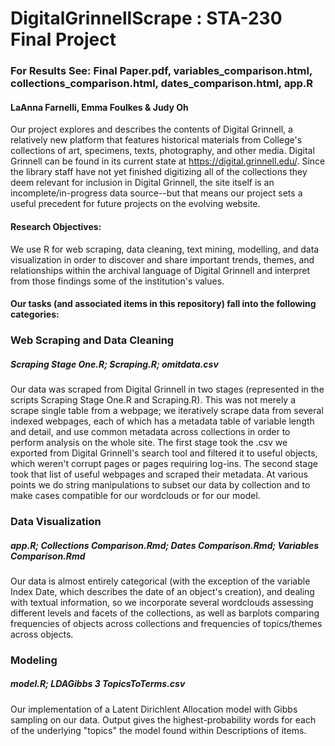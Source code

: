 # DigitalGrinnellScrape : STA-230 Final Project

### For Results See: Final Paper.pdf, variables_comparison.html, collections_comparison.html, dates_comparison.html, app.R

#### LaAnna Farnelli, Emma Foulkes & Judy Oh

Our project explores and describes the contents of Digital Grinnell, a relatively new platform that features historical materials from College's collections of art, specimens, texts, photography, and other media. Digital Grinnell can be found in its current state at https://digital.grinnell.edu/. Since the library staff have not yet finished digitizing all of the collections they deem relevant for inclusion in Digital Grinnell, the site itself is an incomplete/in-progress data source--but that means our project sets a useful precedent for future projects on the evolving website. 

#### Research Objectives:

We use R for web scraping, data cleaning, text mining, modelling, and data visualization in order to discover and share important trends, themes, and relationships within the archival language of Digital Grinnell and interpret from those findings some of the institution's values.

#### Our tasks (and associated items in this repository) fall into the following categories:

### Web Scraping and Data Cleaning

##### Scraping Stage One.R; Scraping.R; omitdata.csv

Our data was scraped from Digital Grinnell in two stages (represented in the scripts Scraping Stage One.R and Scraping.R). This was not merely a scrape single table from a webpage; we iteratively scrape data from several indexed webpages, each of which has a metadata table of variable length and detail, and use common metadata across collections in order to perform analysis on the whole site. The first stage took the .csv we exported from Digital Grinnell's search tool and filtered it to useful objects, which weren't corrupt pages or pages requiring log-ins. The second stage took that list of useful webpages and scraped their metadata.
At various points we do string manipulations to subset our data by collection and to make cases compatible for our wordclouds or for our model.

### Data Visualization

##### app.R; Collections Comparison.Rmd; Dates Comparison.Rmd; Variables Comparison.Rmd

Our data is almost entirely categorical (with the exception of the variable Index Date, which describes the date of an object's creation), and dealing with textual information, so we incorporate several wordclouds assessing different levels and facets of the collections, as well as barplots comparing frequencies of objects across collections and frequencies of topics/themes across objects. 

### Modeling

##### model.R; LDAGibbs 3 TopicsToTerms.csv

Our implementation of a Latent Dirichlent Allocation model with Gibbs sampling on our data. Output gives the highest-probability words for each of the underlying "topics" the model found within Descriptions of items. 
